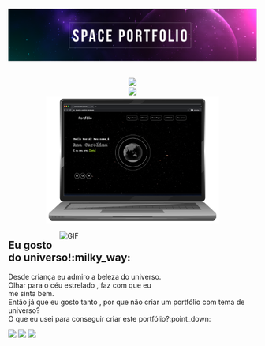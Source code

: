 <img src="https://github.com/devartes/Space-Portfolio-Website/blob/main/t%C3%ADtulo.png"><br>




<p align="center">
  <br>
  <a href="https://devartes-portfolio.vercel.app/"><img src="https://shields.io/badge/Link%20do%20portf%C3%B3lio-clique%20aqui-black?logo=github&style=for-the-badge"></a>
  <br>
  <a href="#">
    <img src="https://shields.io/badge/Preview-black?logo=github&style=for-the-badge">
  </a>
  <br>
  <img src="https://github.com/devartes/Space-Portfolio-Website/blob/main/pc.svg" width="350"><br>
</p> 
  
  <p><img align="right" alt="GIF" src="https://github.com/devartes/Space-Portfolio-Website/blob/main/portfolio.gif?raw=true" width="400" style="max-        width:100%"></a></p>
  <h2><a id="eu-gosto-do-universo" class="anchor" aria-hidden="true" href="#eu-gosto-do-universo"></a>Eu gosto do universo!:milky_way:</h2>

<p align="left">
        Desde criança eu admiro a beleza do universo.
        <br>Olhar para o céu estrelado , faz com que eu
        <br>me sinta bem.
        <br>Então já que eu gosto tanto , por que não criar um
        portfólio com tema de universo?
        <br>O que eu usei para conseguir criar este portfólio?:point_down:
 </p> 

  <p align="left">
  <img src="https://img.shields.io/badge/HTML5-E34F26?style=for-the-badge&logo=html5&logoColor=white">
  <img src="https://img.shields.io/badge/CSS3-1572B6?style=for-the-badge&logo=css3&logoColor=white">
  <img src="https://img.shields.io/badge/JavaScript-323330?style=for-the-badge&logo=javascript&logoColor=F7DF1E">
  </p>

